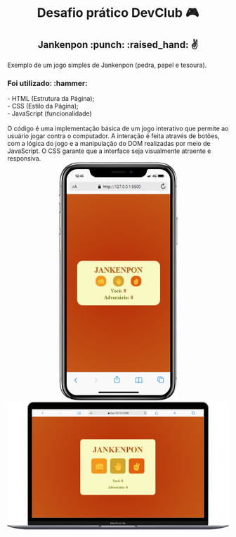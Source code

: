 <div align="center">
  <h1>Desafio prático DevClub 🎮</h1>
  <h2> Jankenpon :punch: :raised_hand: &#x270C;  </h2>
</div>
<p>Exemplo de um jogo simples de Jankenpon (pedra, papel e tesoura).</p>
<h3>Foi utilizado: :hammer: </h3>
- HTML (Estrutura da Página);<br>
- CSS (Estilo da Página);<br>
- JavaScript (funcionalidade)<br>
  <br>
  O código é uma implementação básica de um jogo interativo que permite ao usuário jogar contra o computador.
  A interação é feita através de botões, com a lógica do jogo e a manipulação do DOM realizadas por meio de JavaScript.
  O CSS garante que a interface seja visualmente atraente e responsiva.

<div align="center">
  
<img src="/img/iPhone-X-127.0.0.1.png">
  
<img src="/img/Macbook-Air-127.0.0.1.png">

</div>
  
